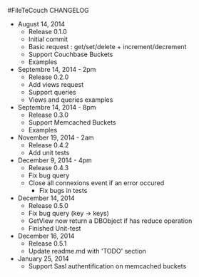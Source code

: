 #FileTeCouch CHANGELOG

* August 14, 2014
	* Release 0.1.0
	* Initial commit
	* Basic request : get/set/delete + increment/decrement
	* Support Couchbase Buckets
	* Examples
* Septembre 14, 2014 - 2pm
	* Release 0.2.0
	* Add views request
	* Support queries
	* Views and queries examples
* Septembre 14, 2014 - 8pm
	* Release 0.3.0
	* Support Memcached Buckets
	* Examples
* November 19, 2014 - 2am
	* Release 0.4.2
	* Add unit tests
* December 9, 2014 - 4pm
  * Release 0.4.3
  * Fix bug query
  * Close all connexions event if an error occured
	* Fix bugs in tests
* December 14, 2014
  * Release 0.5.0
  * Fix bug query (key -> keys)
  * GetView now return a DBObject if has reduce operation
  * Finished Unit-test
* December 16, 2014
  * Release 0.5.1
  * Update readme.md with 'TODO' section
* January 25, 2014
  * Support Sasl authentification on memcached buckets

